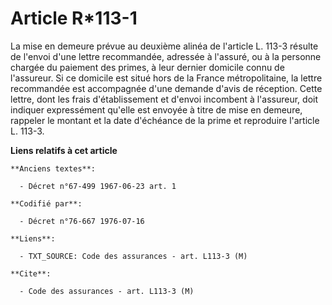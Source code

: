 # Article R*113-1

La mise en demeure prévue au deuxième alinéa de l'article L. 113-3 résulte de l'envoi d'une lettre recommandée, adressée à
l'assuré, ou à la personne chargée du paiement des primes, à leur dernier domicile connu de l'assureur. Si ce domicile est
situé hors de la France métropolitaine, la lettre recommandée est accompagnée d'une demande d'avis de réception. Cette
lettre, dont les frais d'établissement et d'envoi incombent à l'assureur, doit indiquer expressément qu'elle est envoyée à
titre de mise en demeure, rappeler le montant et la date d'échéance de la prime et reproduire l'article L. 113-3.

**Liens relatifs à cet article**

	**Anciens textes**:

	  - Décret n°67-499 1967-06-23 art. 1

	**Codifié par**:

	  - Décret n°76-667 1976-07-16

	**Liens**:

	  - TXT_SOURCE: Code des assurances - art. L113-3 (M)

	**Cite**:

	  - Code des assurances - art. L113-3 (M)
